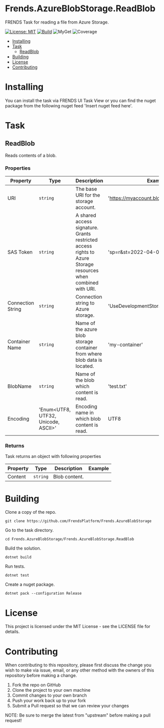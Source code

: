 # Frends.AzureBlobStorage.ReadBlob
FRENDS Task for reading a file from Azure Storage.

[![License: MIT](https://img.shields.io/badge/License-MIT-green.svg)](https://opensource.org/licenses/MIT) 
[![Build](https://github.com/FrendsPlatform/Frends.AzureBlobStorage/actions/workflows/ReadBlob_build_and_test_on_main.yml/badge.svg)](https://github.com/FrendsPlatform/Frends.AzureBlobStorage/actions)
![MyGet](https://img.shields.io/myget/frends-tasks/v/Frends.AzureBlobStorage.ReadBlob)
![Coverage](https://app-github-custom-badges.azurewebsites.net/Badge?key=FrendsPlatform/Frends.AzureBlobStorage/Frends.AzureBlobStorage.ReadBlob|main)

- [Installing](#installing)
- [Task](#task)
     - [ReadBlob](#ReadBlob)
- [Building](#building)
- [License](#license)
- [Contributing](#contributing)

# Installing

You can install the task via FRENDS UI Task View or you can find the nuget package from the following nuget feed 'Insert nuget feed here'.

# Task

## ReadBlob
Reads contents of a blob.

### Properties

| Property          | Type                                  | Description                                                                                                   | Example                                  |
|-------------------|---------------------------------------|---------------------------------------------------------------------------------------------------------------|------------------------------------------|
| URI               | `string`                              | The base URI for the storage account.                                                                         | 'https://myaccount.blob.core.windows.net'|
| SAS Token         | `string`                              | A shared access signature. Grants restricted access rights to Azure Storage resources when combined with URI. | 'sp=r&st=2022-04-07T06:27:xxxx'          |
| Connection String | `string`                              | Connection string to Azure storage.                                                                           | 'UseDevelopmentStorage=true'             |
| Container Name    | `string`                              | Name of the azure blob storage container from where blob data is located.                                     | 'my-container'                           |
| BlobName          | `string`                              | Name of the blob which content is read.                                                                       | 'test.txt'                               |
| Encoding          | 'Enum<UTF8, UTF32, Unicode, ASCII>'   | Encoding name in which blob content is read.                                                                  |  UTF8                                    |

### Returns

Task returns an object with following properties

| Property   | Type     | Description   | Example |
|------------|----------|---------------|---------|
| Content    | `string` | Blob content. |         |

# Building

Clone a copy of the repo.

`git clone https://github.com/FrendsPlatform/Frends.AzureBlobStorage`

Go to the task directory.

`cd Frends.AzureBlobStorage/Frends.AzureBlobStorage.ReadBlob`

Build the solution.

`dotnet build`

Run tests.

`dotnet test`

Create a nuget package.

`dotnet pack --configuration Release`

# License

This project is licensed under the MIT License - see the LICENSE file for details.

# Contributing
When contributing to this repository, please first discuss the change you wish to make via issue, email, or any other method with the owners of this repository before making a change.

1. Fork the repo on GitHub
2. Clone the project to your own machine
3. Commit changes to your own branch
4. Push your work back up to your fork
5. Submit a Pull request so that we can review your changes

NOTE: Be sure to merge the latest from "upstream" before making a pull request!